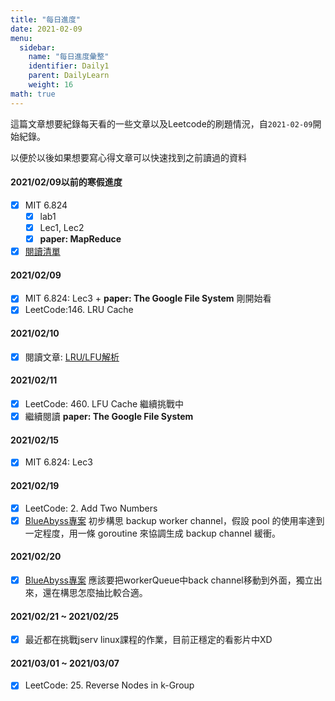 ```yaml
---
title: "每日進度" 
date: 2021-02-09
menu:
  sidebar:
    name: "每日進度彙整"
    identifier: Daily1
    parent: DailyLearn
    weight: 16
math: true
---
```


這篇文章想要紀錄每天看的一些文章以及Leetcode的刷題情況，自```2021-02-09```開始紀錄。

以便於以後如果想要寫心得文章可以快速找到之前讀過的資料

#### 2021/02/09以前的寒假進度
- [x] MIT 6.824
    - [x] lab1
    - [x] Lec1, Lec2
    - [x] **paper: MapReduce** 
- [x] [閱讀清單](https://github.com/davidleitw/good_golang_posts) 

#### 2021/02/09
- [x] MIT 6.824: Lec3 + **paper: The Google File System** 剛開始看
- [x] LeetCode:146. LRU Cache

#### 2021/02/10
- [x] 閱讀文章: [LRU/LFU解析](https://github.com/halfrost/Halfrost-Field/blob/master/contents/Go/LRU:LFU_interview.md)

#### 2021/02/11
- [x] LeetCode: 460. LFU Cache 繼續挑戰中
- [x] 繼續閱讀 **paper: The Google File System**

#### 2021/02/15
- [x] MIT 6.824: Lec3 

#### 2021/02/19
- [x] LeetCode: 2. Add Two Numbers
- [x] [BlueAbyss專案](https://github.com/davidleitw/BlueAbyss) 初步構思 backup worker channel，假設 pool 的使用率達到一定程度，用一條 goroutine 來協調生成 backup channel 緩衝。

#### 2021/02/20
- [x] [BlueAbyss專案](https://github.com/davidleitw/BlueAbyss) 應該要把workerQueue中back channel移動到外面，獨立出來，還在構思怎麼抽比較合適。

#### 2021/02/21 ~ 2021/02/25
- [x] 最近都在挑戰jserv linux課程的作業，目前正穩定的看影片中XD

#### 2021/03/01 ~ 2021/03/07
- [x] LeetCode: 25. Reverse Nodes in k-Group

